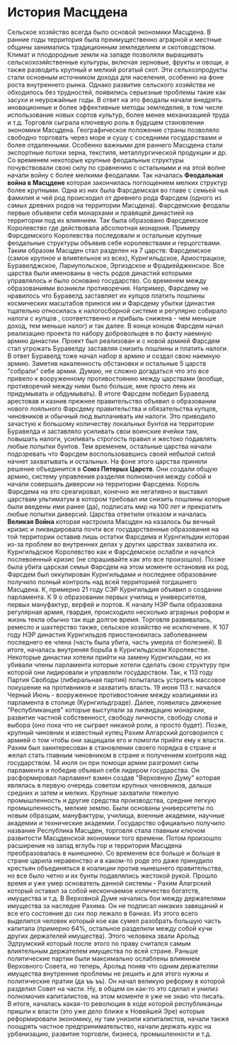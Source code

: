 # История Масцдена
Сельское хозяйство всегда было основой экономики Масцдена. В ранние годы территория была преимущественно аграрной и местные общины занимались традиционным земледелием и скотоводством. Климат и плодородные земли на западе позволяли выращивать сельскохозяйственные культуры, включая зерновые, фрукты и овощи, а также разводить крупный и мелкий рогатый скот. Эти сельхозпродукты стали основным источником дохода для населения, особенно на фоне роста внутреннего рынка. Однако развитие сельского хозяйства не обходилось без трудностей, появились серьезные проблемы такие как засухи и неурожайные годы. В ответ на это феодалы начали внедрять иновационные и более эффективные методы земледелия, в том числе использование новых сортов культур, более менее механизацией труда и т.д. Торговля сыграла ключевую роль в будущем становлении экономики Масцдена. Географическое положение страны позволяло свободно торговать через море и сушу с соседними государствами и более отдаленными. Особенно важными для раннего Масцдена стали экспортные потоки зерна, текстиля, металлургической продукции и др. Со временем некоторые крупные феодальные структуры почувствовали свою силу по сравнению с остальными и на этой волне начали войну с более мелкими феодалами. Так началась **Феодальная война в Масцдене**  которая закончилась поглощением мелких структур более крупными. Одна из них была Фарсдемская во главе с семьей чья фамилия и чей род происходил от древнего рода Фарсдем (одного из самых древних родов на территории Масцдена). Фарсдемские феодалы первые объявили себя монархами и правящей династией на территории под их влиянием. Так была образовано Фарсдемское Королевство где действовала абсолютная монархия. Примеру Фарсдемского Королевства последовали и остальные крупные феодальные структуры объявив себя королевствами и герцогствами. Таким образом Масцден стал разделен на 7 царств: Фарсдемское (самое крупное и влиятельное из всех), Курнгильдское, Ариострацкое, Буравелджское, Лариупольское, Эргиздское и Фрадкейдженское. Все царства были именованы в честь родов династий которыми управлялось и было основано государство. Со временем между образованиями возникли противоречия. Например, Фарсдему не нравилось что Буравелд заставляет их купцов платить пошлины космических масштабов принося им и Фарсдему убытки (династия тщательно относилась к налогосборной системе и регулярно собирало налоги с купцов , соответственно и прибыль снижена - чем меньше доход, тем меньше налог) и так далее. В конце концов Фарсдем начал реализацию проекта по набору добровольцев в по факту наемную армию династии. Проект был реализован и с новой армией Фарсдем стал угрожать Буравелду заставляя снизить пошлины и платить налоги. В ответ Буравелд тоже начал набор в армию и создал свою наемную армию. Заметив накаленность обстановки и остальные 5 царств "собрали" себе армии. Думаю, не сложно догадаться что это все привело к вооруженному противостоянию между царствами (вообще, противоречий между ними было больше, мне просто лень их придумывать и обдумывать). В итоге Фарсдем победил Буравелд арестовав и казнив прежнее правительство объявил о образовании нового лояльного Фарсдему правительства и обязательства купцов, чиновников и обычный люд выплачивать им налоги. Это приводило зачастую к большому количеству локальных бунтов на территории Буравелда и заставляло усиливать свои воинские ячейки там, повышать налоги, усиливать строгость правил и жестоко подавлять любые попытки бунтов. Тем временем, остальные царства начали подозревать что Фарсдем воспользовавшись своей небылой силой начнет захватывать и остальных. На фоне этого царства приняли решение объединится в **Союз Пятерых Царств**. Они создали общую армию, систему управления разделяя полномочия между собой и начали совершать диверсии на территории Фарсдема. Король Фарсдема на это среагировал, конечно же негативно и выставил царствам ультиматум в котором требовал им снизить пошлины которые были введены ими ранее (да), подписать мир на 100 лет и прекратить любые попытки диверсий. Царства ответили отказом и началась **Великая Война** которая настроила Масцден на казалось бы вечный кризис и ликвидировала почти все государственные образования на той территории оставив лишь остатки Фарсдема и Курнгильдии которая из-за проблем во внутренних делах у других царствах захватила их. Курнгильдское Королевство как и Фарсдемское ослабли и начался послевоенный кризис (не спрашивайте как это все произошло). Позже была убита царская семья Фарсдем на этом моменте остановив их род. Фарсдем был оккупирован Курнгильдами и последнее образование получило полный контроль над всей территорией тогдашнего Масцдена. К, примерно 21 году СЭР Курнгильдия объявил о создании парламента. К 9 о образовании первых училищ и университетов, первых мануфактур, верфей и портов. К началу НЭР была образована регулярная армия, гвардия, происходило несколько аграрных реформ и жизнь текла обычно так еще долгое время. Торговля развивалась, ремесло и шахтерство также, сельское хозяйство не исключение. К 107 году НЭР династия Курнгильдов приостановилась заболеванием последнего ее члена (часть была убита, часть умерла от болезней). В итоге, началась внутреняя борьба в Курнгильдском Королевстве. Некоторые династии хотели прийти на замену Курнгильдам, но их убивали члены парламента которые хотели сделать свою структуру при которой они лидировали и управляли государством. Так, к 113 году Партия Свободы (либеральная партия) попыталась устроить массовое покушение на противников и захватить власть. 19 июня 113 г. начался Черный Июнь - вооруженное противостояние между коалициями из парламента в столице (Курнгильдграде). Далее, появилась движение "Республиканцев" которые выступали за ликвидацию монархии, развитие частной собственност, свободу личности, свободу слова и выбора (оно пока что не сыграет никакой роли, а просто будет). Позже, крупный чиновник и известный купец Рахим Алгарский договорился с армией о том чтобы они защищали его и помогли прийти ему к власти. Рахим был заинтересован в становлении своего порядка в стране и желал стать главным чиновником в стране и получением контроля над государством. 14 июля он при помощи армии разгромил силы парламента и победив объявил себя лидером государства. Он расформировал парламент взмен создав "Верховную Думу" которая являлась в первую очередь советом крупных чиновников, дальше средних и затем и мелких. Крупные захватили тяжелую промышленность и другие средства производства, средние легкую промышленность, мелкие землю. Были основаны университеты по новым образцам, мануфактуры, училища, военные академии, научные академии и технические академии. Государство официально получило название Республика Масцден, торговля стала главным ключом развитости Масцденской экономики того времени. Потом произошло расширение на запад вглубь гор и территория Масцдена преобразовалась в нынешнюю. Со временем все больше и больше в стране царила неравенство и в каком-то роде это даже принудило крестьян объединяться в коалиции против нынешнего правительства, но все было четно и их бунты подавлялись жестокой рукой. Прошло время и уже умер основатель данной системы - Рахим Алагрский который оставил за собой нескончаемое количество богатств, имущества и т.д. В Верховной Думе начались бои между держателями имущества за наследие Рахима. Он не подписал никаких завещаний и все его состояние до сих пор лежало в банках. Из этого всего выделился человек который кое как сумел разобрать большую часть капитала (примерно 64%, остальное разделили между собой кучи других держателей имущества). Этого человека звали Арольд Эдтрумский который после этого по праву считался самым влиятельным держателем имущества по всей стране. Раньше политические партии были максимально ослаблены влиянием Верховного Совета, но теперь, Арольд поняв что одним держателям имущества внутренние проблемы не решить и для этого нужны и политические пратии (да ъъ ъъ). Он начал великую реформу в которой разделил Совет на части. Ну, в общем он как-то это сделал и унилиз полномочия капиталистов, на этом моменте я уже не знаю что писать. В итоге, началась какая-то революция в ходе которой республиканцы пришли к власти (это уже дело ближе к Новейшей Эре) которые реформировали экономику, ну там унизили капиталистов, начали также поощрять частное предпринимательство, начали держать курс на урбанизацию, развитие торговли, бизнеса, промышленности и т.д.
